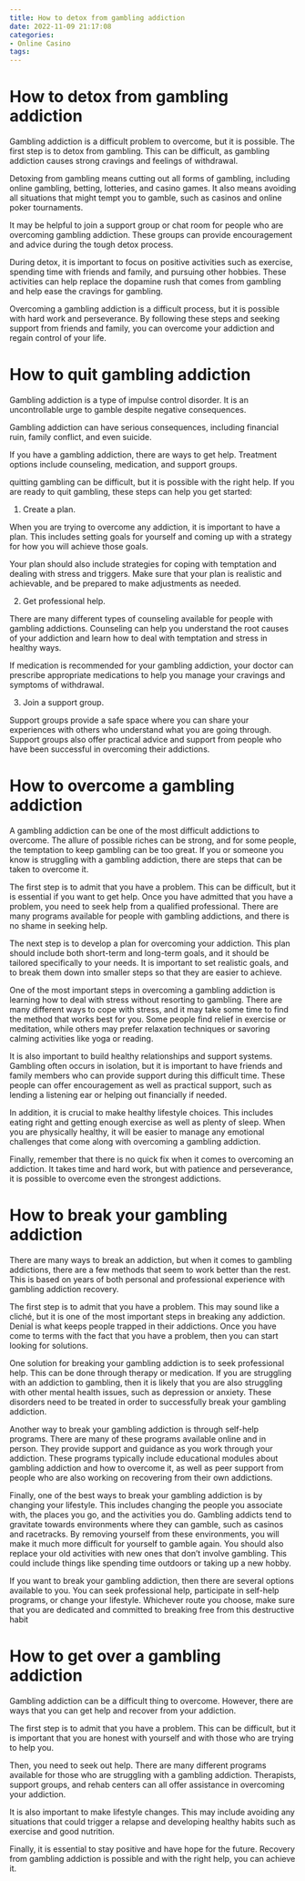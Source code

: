 ```yaml
---
title: How to detox from gambling addiction
date: 2022-11-09 21:17:08
categories:
- Online Casino
tags:
---
```



#  How to detox from gambling addiction

Gambling addiction is a difficult problem to overcome, but it is possible. The first step is to detox from gambling. This can be difficult, as gambling addiction causes strong cravings and feelings of withdrawal.

Detoxing from gambling means cutting out all forms of gambling, including online gambling, betting, lotteries, and casino games. It also means avoiding all situations that might tempt you to gamble, such as casinos and online poker tournaments.

It may be helpful to join a support group or chat room for people who are overcoming gambling addiction. These groups can provide encouragement and advice during the tough detox process.

During detox, it is important to focus on positive activities such as exercise, spending time with friends and family, and pursuing other hobbies. These activities can help replace the dopamine rush that comes from gambling and help ease the cravings for gambling.

Overcoming a gambling addiction is a difficult process, but it is possible with hard work and perseverance. By following these steps and seeking support from friends and family, you can overcome your addiction and regain control of your life.

#  How to quit gambling addiction

Gambling addiction is a type of impulse control disorder. It is an uncontrollable urge to gamble despite negative consequences.

Gambling addiction can have serious consequences, including financial ruin, family conflict, and even suicide.

If you have a gambling addiction, there are ways to get help. Treatment options include counseling, medication, and support groups.

 quitting gambling can be difficult, but it is possible with the right help. If you are ready to quit gambling, these steps can help you get started:

1. Create a plan.

When you are trying to overcome any addiction, it is important to have a plan. This includes setting goals for yourself and coming up with a strategy for how you will achieve those goals.

Your plan should also include strategies for coping with temptation and dealing with stress and triggers. Make sure that your plan is realistic and achievable, and be prepared to make adjustments as needed.

2. Get professional help.

There are many different types of counseling available for people with gambling addictions. Counseling can help you understand the root causes of your addiction and learn how to deal with temptation and stress in healthy ways.

If medication is recommended for your gambling addiction, your doctor can prescribe appropriate medications to help you manage your cravings and symptoms of withdrawal.

3. Join a support group.

Support groups provide a safe space where you can share your experiences with others who understand what you are going through. Support groups also offer practical advice and support from people who have been successful in overcoming their addictions.

#  How to overcome a gambling addiction

A gambling addiction can be one of the most difficult addictions to overcome. The allure of possible riches can be strong, and for some people, the temptation to keep gambling can be too great. If you or someone you know is struggling with a gambling addiction, there are steps that can be taken to overcome it.

The first step is to admit that you have a problem. This can be difficult, but it is essential if you want to get help. Once you have admitted that you have a problem, you need to seek help from a qualified professional. There are many programs available for people with gambling addictions, and there is no shame in seeking help.

The next step is to develop a plan for overcoming your addiction. This plan should include both short-term and long-term goals, and it should be tailored specifically to your needs. It is important to set realistic goals, and to break them down into smaller steps so that they are easier to achieve.

One of the most important steps in overcoming a gambling addiction is learning how to deal with stress without resorting to gambling. There are many different ways to cope with stress, and it may take some time to find the method that works best for you. Some people find relief in exercise or meditation, while others may prefer relaxation techniques or savoring calming activities like yoga or reading.

It is also important to build healthy relationships and support systems. Gambling often occurs in isolation, but it is important to have friends and family members who can provide support during this difficult time. These people can offer encouragement as well as practical support, such as lending a listening ear or helping out financially if needed.

In addition, it is crucial to make healthy lifestyle choices. This includes eating right and getting enough exercise as well as plenty of sleep. When you are physically healthy, it will be easier to manage any emotional challenges that come along with overcoming a gambling addiction.

Finally, remember that there is no quick fix when it comes to overcoming an addiction. It takes time and hard work, but with patience and perseverance, it is possible to overcome even the strongest addictions.

#  How to break your gambling addiction 

There are many ways to break an addiction, but when it comes to gambling addictions, there are a few methods that seem to work better than the rest. This is based on years of both personal and professional experience with gambling addiction recovery.

The first step is to admit that you have a problem. This may sound like a cliché, but it is one of the most important steps in breaking any addiction. Denial is what keeps people trapped in their addictions. Once you have come to terms with the fact that you have a problem, then you can start looking for solutions.

One solution for breaking your gambling addiction is to seek professional help. This can be done through therapy or medication. If you are struggling with an addiction to gambling, then it is likely that you are also struggling with other mental health issues, such as depression or anxiety. These disorders need to be treated in order to successfully break your gambling addiction.

Another way to break your gambling addiction is through self-help programs. There are many of these programs available online and in person. They provide support and guidance as you work through your addiction. These programs typically include educational modules about gambling addiction and how to overcome it, as well as peer support from people who are also working on recovering from their own addictions.

Finally, one of the best ways to break your gambling addiction is by changing your lifestyle. This includes changing the people you associate with, the places you go, and the activities you do. Gambling addicts tend to gravitate towards environments where they can gamble, such as casinos and racetracks. By removing yourself from these environments, you will make it much more difficult for yourself to gamble again. You should also replace your old activities with new ones that don’t involve gambling. This could include things like spending time outdoors or taking up a new hobby.

If you want to break your gambling addiction, then there are several options available to you. You can seek professional help, participate in self-help programs, or change your lifestyle. Whichever route you choose, make sure that you are dedicated and committed to breaking free from this destructive habit

#  How to get over a gambling addiction

Gambling addiction can be a difficult thing to overcome. However, there are ways that you can get help and recover from your addiction.

The first step is to admit that you have a problem. This can be difficult, but it is important that you are honest with yourself and with those who are trying to help you.

Then, you need to seek out help. There are many different programs available for those who are struggling with a gambling addiction. Therapists, support groups, and rehab centers can all offer assistance in overcoming your addiction.

It is also important to make lifestyle changes. This may include avoiding any situations that could trigger a relapse and developing healthy habits such as exercise and good nutrition.

Finally, it is essential to stay positive and have hope for the future. Recovery from gambling addiction is possible and with the right help, you can achieve it.